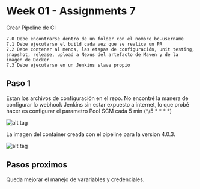 # Week 01 - Assignments 7 

Crear Pipeline de CI

	7.0	Debe encontrarse dentro de un folder con el nombre bc-username
	7.1	Debe ejecutarse el build cada vez que se realice un PR
	7.2	Debe contener al menos, las etapas de configuración, unit testing, snapshot, release, upload a Nexus del artefacto de Maven y de la imagen de Docker
	7.3	Debe ejecutarse en un Jenkins slave propio

## Paso 1

Estan los archivos de configuración en el repo. No encontré la manera de configurar lo webhook Jenkins sin estar expuesto a internet, 
lo que probé hacer es configurar el parametro Pool SCM cada 5 min (*/5 * * * *)

![alt tag](https://raw.githubusercontent.com/semperti-bootcamp/sre-bootcamp-ga-20190805/w1a7-jenkins/images/jenkins.png "jenkins.png")

La imagen del container creada con el pipeline para la version 4.0.3.

![alt tag](https://raw.githubusercontent.com/semperti-bootcamp/sre-bootcamp-ga-20190805/w1a7-jenkins/images/jenkins2.png "jenkins2.png")


## Pasos proximos

Queda mejorar el manejo de varariables y credenciales.
